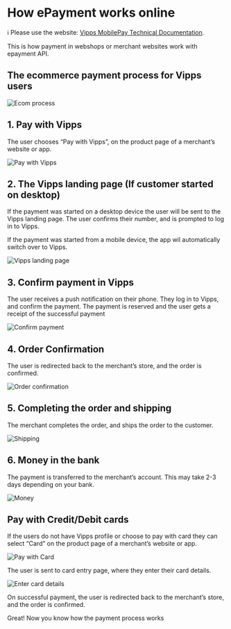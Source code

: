 <!-- START_METADATA
---
title: How ePayment works online
sidebar_label: How it works online
sidebar_position: 10
---
END_METADATA -->

# How ePayment works online

<!-- START_COMMENT -->

ℹ️ Please use the website:
[Vipps MobilePay Technical Documentation](https://developer.vippsmobilepay.com/docs/APIs/epayment-api).

<!-- END_COMMENT -->

This is how payment in webshops or merchant websites work with epayment API.

## The ecommerce payment process for Vipps users

![Ecom process](../images/vipps-ecom-process-svg.svg)

## 1. Pay with Vipps

The user chooses “Pay with Vipps”, on the product page of a merchant’s website or app.

![Pay with Vipps](../images/vipps-ecom-step1-2.png)

## 2. The Vipps landing page (If customer started on desktop)

If the payment was started on a desktop device the user will be sent to the Vipps landing page.
The user confirms their number, and is prompted to log in to Vipps.

If the payment was started from a mobile device, the app wil automatically switch over to Vipps.

![Vipps landing page](../images/vipps-ecom-step2.svg)

## 3. Confirm payment in Vipps

The user receives a push notification on their phone. They log in to Vipps, and confirm the payment. The payment is reserved and the user gets a receipt of the successful payment

![Confirm payment](../images/vipps-ecom-confirm2.png)

## 4. Order Confirmation

The user is redirected back to the merchant’s store, and the order is confirmed.

![Order confirmation](../images/vipps-ecom-step4.png)

## 5. Completing the order and shipping

The merchant completes the order, and ships the order to the customer.

![Shipping](../images/vipps-shipping.svg)

## 6. Money in the bank

The payment is transferred to the merchant’s account. This may take 2-3 days depending on your bank.

![Money](../images/vipps-money.svg)


## Pay with Credit/Debit cards

If the users do not have Vipps profile or choose to pay with card they can select “Card” on the product page of a merchant’s website or app.

![Pay with Card](../images/vipps-ecom-pay-by-card-step1.png)

The user is sent to card entry page, where they enter their card details.

![Enter card details](../images/vipps-ecom-pay-by-card-step2.png)

On successful payment, the user is redirected back to the merchant’s store, and the order is confirmed.

Great! Now you know how the payment process works


